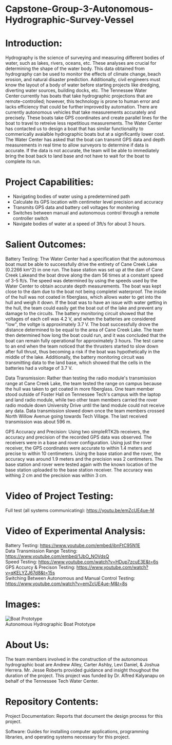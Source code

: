 # Capstone-Group-3-Autonomous-Hydrographic-Survey-Vessel

# Introduction: <br/>
Hydrography is the science of surveying and measuring different bodies of water, such as lakes, rivers, oceans, etc. These analyses are crucial for determining the shape of the water body. This data obtained from hydrography can be used to monitor the effects of climate change, beach erosion, and natural disaster prediction. Additionally, civil engineers must know the layout of a body of water before starting projects like dredging, diverting water sources, building docks, etc. The Tennessee Water Center currently has boats that take hydrographic projections that are remote-controlled; however, this technology is prone to human error and lacks efficiency that could be further improved by automation. There are currently autonomous vehicles that take measurements accurately and precisely. These boats take GPS coordinates and create parallel lines for the boat to travel to retreive less repetitious measurements.  The Water Center has contacted us to design a boat that has similar functionality to commerically avaialble hydrographic boats but at a significantly lower cost. The Water Center has asked that the boat can transmit GPS data and depth measurements in real time to allow surveyors to determine if data is accurate. If the data is not accurate, the team will be able to immediately bring the boat back to land base and not have to wait for the boat to complete its run. 

# Project Capabilities: <br/>
* Navigating bodies of water using a predetermined path
* Calculate its GPS location with centimeter level precision and accuracy
* Transmits GPS data and battery cell voltages for monitering
* Switches between manual and autonomous control through a remote controller switch
* Navigate bodies of water at a speed of 3ft/s for about 3 hours.

# Salient Outcomes: <br/>
Battery Testing: Thw Water Center had a specification that the autonomous boat must be able to successfully drive the entirety of Cane Creek Lake (0.2266 km^2) in one run. The base station was set up at the dam of Cane Creek Lakeand the boat drove along the dam 56 times at a constant speed of 3-5 ft/s. The speed was determined by using the speeds used by the Water Center to obtain accurate depth measurements. The boat was kept close to the dam due to the boat not being completel waterproof. The inside of the hull was not coated in fiberglass, which allows water to get into the hull and weigh it down. If the boat was to have an issue with water getting in the hull, the team could easily get the boat out of the lake and prevent any damage to the circuits. The battery monitoring circuit showed that the voltages of each cell was 4.2 V, and when the batteries are considered "low", the voltge is approximately 3.7 V. The boat successfully drove the distance determined to be equal to the area of Cane Creek Lake. The team then determined how long the boat could run, and it was concluded that the boat can remain fully operational for approximately 3 hours. The test came to an end when the team noticed that the thrusters started to slow down after full thrust, thus becoming a risk if the boat was hypothetically in the middle of the lake. Additionally, the battery monitoring circuit was transmitting data to the land base, which showed that the cells in the batteries had a voltage of 3.7 V. 

Data Transmission: Rather than testing the radio module's transmission range at Cane Creek Lake, the team tested the range on campus because the hull was taken to get coated in more fiberglass. One team member stood outside of Foster Hall on Tennessee Tech's campus with the laptop and land radio module, while two other team members carried the rover radio module down University Drive until the land module could not receive any data. Data transmission slowed down once the team members crossed North Willow Avenue going towards Tech Village. The last received transmission was about 596 m.

GPS Accuracy and Precision: Using two simpleRTK2b receivers, the accuracy and precision of the recorded GPS data was observed. The receivers were in a base and rover configuration. Using just the rover receiver, the GPS coordinates were accurate to within 1.4 meters and precise to within 10 centimeters. Using the base station and the rover, the accuracy was around 1.9 meters and the precision was 2 centimeters. The base station and rover were tested again with the known location of the base station uploaded to the base station receiver. The accuracy was withing 2 cm and the precision was within 3 cm.

# Video of Project Testing: <br/>
Full test (all systems communicating): https://youtu.be/emZcUE4ue-M


# Video of Experimental Analysis: <br/>
Battery Testing: https://www.youtube.com/embed/ibnFtC95N1E <br/>
Data Transmission Range Testing: https://www.youtube.com/embed/1JbO_NOVdsQ <br/>
Speed Testing: https://www.youtube.com/watch?v=HDup7zcuE3E&t=6s <br/>
GPS Accurcy & Precison Testing: https://www.youtube.com/watch?v=qKELYZJ67d8&t=15s <br/>
Switching Between Autonomous and Manual Control Testing: https://www.youtube.com/watch?v=emZcUE4ue-M&t=8s <br/>

# Images: <br/>
  ![Boat Prototype](https://user-images.githubusercontent.com/104117150/164588852-5f07d6c0-d166-4189-8924-e7fbc01b8f6a.jpg) <br/>
  Autonomous Hydrographic Boat Prototype
 
# About Us: <br/>
The team members involved in the construction of the autonomous hydrographic boat are Andrew Alley, Carter Ashby, Levi Daniel, & Joshua Herrera. Mr. Jesse Roberts provided guidance and insight thoughout the duration of the project. This project was funded by Dr. Alfred Kalyanapu on behalf of the Tennessee Tech Water Center.

# Repository Contents: <br/>

Project Documentation: Reports that document the design process for this project.

Software: Guides for installing computer applications, programming libraries, and operating systems necessary for this project.
